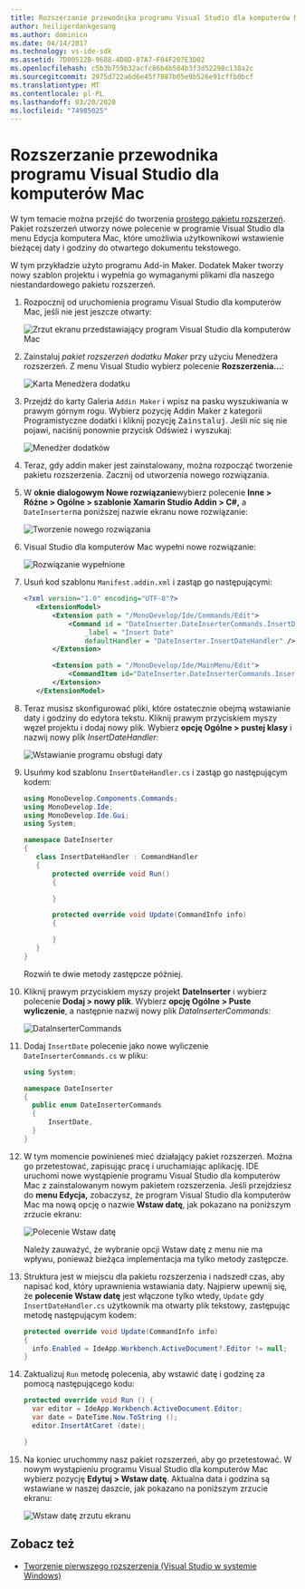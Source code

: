 ```yaml
---
title: Rozszerzanie przewodnika programu Visual Studio dla komputerów Mac
author: heiligerdankgesang
ms.author: dominicn
ms.date: 04/14/2017
ms.technology: vs-ide-sdk
ms.assetid: 7D00512B-9688-4D8D-87A7-F04F207E3D02
ms.openlocfilehash: c5b3b759b32acfc86b4b584b3f3d52298c138a2c
ms.sourcegitcommit: 2975d722a6d6e45f7887b05e9b526e91cffb0bcf
ms.translationtype: MT
ms.contentlocale: pl-PL
ms.lasthandoff: 03/20/2020
ms.locfileid: "74985025"
---
```

# <a name="extending-visual-studio-for-mac-walkthrough"></a>Rozszerzanie przewodnika programu Visual Studio dla komputerów Mac

W tym temacie można przejść do tworzenia [prostego pakietu rozszerzeń](https://github.com/mjh4/AddIns/tree/master/DateInserter). Pakiet rozszerzeń utworzy nowe polecenie w programie Visual Studio dla menu Edycja komputera Mac, które umożliwia użytkownikowi wstawienie bieżącej daty i godziny do otwartego dokumentu tekstowego.

W tym przykładzie użyto programu Add-in Maker. Dodatek Maker tworzy nowy szablon projektu i wypełnia go wymaganymi plikami dla naszego niestandardowego pakietu rozszerzeń.

1. Rozpocznij od uruchomienia programu Visual Studio dla komputerów Mac, jeśli nie jest jeszcze otwarty:

   ![Zrzut ekranu przedstawiający program Visual Studio dla komputerów Mac](media/extending-visual-studio-mac-addin3.png)

2. Zainstaluj _pakiet rozszerzeń dodatku Maker_ przy użyciu Menedżera rozszerzeń. Z menu Visual Studio wybierz polecenie **Rozszerzenia...**:

   ![Karta Menedżera dodatku](media/extending-visual-studio-mac-addin4.png)

3. Przejdź do karty Galeria `Addin Maker` i wpisz na pasku wyszukiwania w prawym górnym rogu. Wybierz pozycję Addin Maker z kategorii Programistyczne dodatki i kliknij pozycję <kbd>Zainstaluj</kbd>. Jeśli nic się nie pojawi, naciśnij ponownie przycisk Odśwież i wyszukaj:

   ![Menedżer dodatków](media/extending-visual-studio-mac-addin5.png)

4. Teraz, gdy addin maker jest zainstalowany, można rozpocząć tworzenie pakietu rozszerzenia. Zacznij od utworzenia nowego rozwiązania.

5. W **oknie dialogowym Nowe rozwiązanie**wybierz polecenie **Inne > Różne > Ogólne > szablonie Xamarin Studio Addin > C#,** a `DateInserter`na poniższej nazwie ekranu nowe rozwiązanie:

   ![Tworzenie nowego rozwiązania](media/extending-visual-studio-mac-addin7New.png)

6. Visual Studio dla komputerów Mac wypełni nowe rozwiązanie:

   ![Rozwiązanie wypełnione](media/extending-visual-studio-mac-addin8.png)

7. Usuń kod szablonu `Manifest.addin.xml` i zastąp go następującymi:

   ```xml
   <?xml version="1.0" encoding="UTF-8"?>
      <ExtensionModel>
          <Extension path = "/MonoDevelop/Ide/Commands/Edit">
              <Command id = "DateInserter.DateInserterCommands.InsertDate"
                  _label = "Insert Date"
                  defaultHandler = "DateInserter.InsertDateHandler" />
          </Extension>

          <Extension path = "/MonoDevelop/Ide/MainMenu/Edit">
              <CommandItem id="DateInserter.DateInserterCommands.InsertDate" />
          </Extension>
      </ExtensionModel>
   ```

8. Teraz musisz skonfigurować pliki, które ostatecznie obejmą wstawianie daty i godziny do edytora tekstu. Kliknij prawym przyciskiem myszy węzeł projektu i dodaj nowy plik. Wybierz **opcję Ogólne > pustej klasy** i nazwij nowy plik *InsertDateHandler:*

   ![Wstawianie programu obsługi daty](media/extending-visual-studio-mac-addin9.png)

9. Usuńmy kod szablonu `InsertDateHandler.cs` i zastąp go następującym kodem:

   ```cs
   using MonoDevelop.Components.Commands;
   using MonoDevelop.Ide;
   using MonoDevelop.Ide.Gui;
   using System;

   namespace DateInserter
   {
      class InsertDateHandler : CommandHandler
      {
          protected override void Run()
          {

          }

          protected override void Update(CommandInfo info)
          {

          }
      }
   }
   ```

   Rozwiń te dwie metody zastępcze później.

10. Kliknij prawym przyciskiem myszy projekt **DateInserter** i wybierz polecenie **Dodaj > nowy plik**. Wybierz **opcję Ogólne > Puste wyliczenie**, a następnie nazwij nowy plik *DataInserterCommands:*

    ![DataInserterCommands](media/extending-visual-studio-mac-addin10.png)

11. Dodaj `InsertDate` polecenie jako nowe wyliczenie `DateInserterCommands.cs` w pliku:

    ``` cs
    using System;

    namespace DateInserter
    {
      public enum DateInserterCommands
      {
          InsertDate,
      }
    }
    ```

12. W tym momencie powinieneś mieć działający pakiet rozszerzeń. Można go przetestować, zapisując pracę i uruchamiając aplikację. IDE uruchomi nowe wystąpienie programu Visual Studio dla komputerów Mac z zainstalowanym nowym pakietem rozszerzenia. Jeśli przejdziesz do **menu Edycja,** zobaczysz, że program Visual Studio dla komputerów Mac ma nową opcję o nazwie **Wstaw datę**, jak pokazano na poniższym zrzucie ekranu:

    ![Polecenie Wstaw datę](media/extending-visual-studio-mac-addin11.png)

    Należy zauważyć, że wybranie opcji Wstaw datę z menu nie ma wpływu, ponieważ bieżąca implementacja ma tylko metody zastępcze.

13. Struktura jest w miejscu dla pakietu rozszerzenia i nadszedł czas, aby napisać kod, który uprawnienia wstawiania daty. Najpierw upewnij się, że **polecenie Wstaw datę** jest włączone tylko wtedy, `Update` gdy `InsertDateHandler.cs` użytkownik ma otwarty plik tekstowy, zastępując metodę następującym kodem:

    ```cs
    protected override void Update(CommandInfo info)
    {
      info.Enabled = IdeApp.Workbench.ActiveDocument?.Editor != null;
    }
    ```

14. Zaktualizuj `Run` metodę polecenia, aby wstawić datę i godzinę za pomocą następującego kodu:

    ``` cs
    protected override void Run () {
      var editor = IdeApp.Workbench.ActiveDocument.Editor;
      var date = DateTime.Now.ToString ();
      editor.InsertAtCaret (date);

    }
    ```

15. Na koniec uruchommy nasz pakiet rozszerzeń, aby go przetestować. W nowym wystąpieniu programu Visual Studio dla komputerów Mac wybierz pozycję **Edytuj > Wstaw datę**. Aktualna data i godzina są wstawiane w naszej daszcie, jak pokazano na poniższym zrzucie ekranu:

    ![Wstaw datę zrzutu ekranu](media/extending-visual-studio-mac-addin12.png)

## <a name="see-also"></a>Zobacz też

- [Tworzenie pierwszego rozszerzenia (Visual Studio w systemie Windows)](/visualstudio/extensibility/extensibility-hello-world)